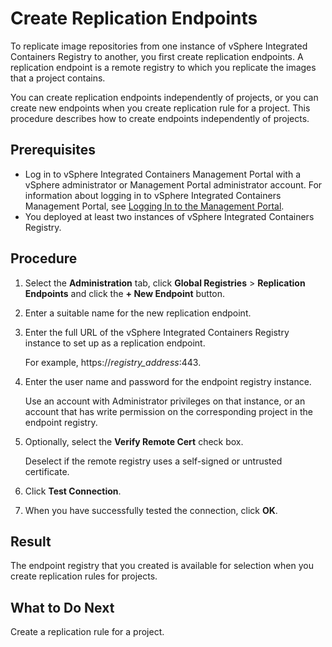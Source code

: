 # Create Replication Endpoints #

To replicate image repositories from one instance of vSphere Integrated Containers Registry to another, you first create replication endpoints. A replication endpoint is a remote registry to which you replicate the images that a project contains.

You can create replication endpoints independently of projects, or you can create new endpoints when you create replication rule for a project. This procedure describes how to create endpoints independently of projects.

## Prerequisites

- Log in to vSphere Integrated Containers Management Portal with a vSphere administrator or Management Portal administrator account. For information about logging in to vSphere Integrated Containers Management Portal, see [Logging In to the Management Portal](logging_in_mp.md).
- You deployed at least two instances of vSphere Integrated Containers Registry. 

## Procedure

1. Select the **Administration** tab, click **Global Registries** > **Replication Endpoints** and click the **+ New Endpoint** button.
3. Enter a suitable name for the new replication endpoint.
4. Enter the full URL of the vSphere Integrated Containers Registry instance to set up as a replication endpoint.

    For example, https://<i>registry_address</i>:443.

5. Enter the user name and password for the endpoint registry instance. 

    Use an account with Administrator privileges on that instance, or an account that has write permission on the corresponding project in the endpoint registry. 
6. Optionally, select the **Verify Remote Cert** check box.

    Deselect if the remote registry uses a self-signed or untrusted certificate. 
6. Click **Test Connection**.
7. When you have successfully tested the connection, click **OK**.

## Result

The endpoint registry that you created is available for selection when you create replication rules for projects.

## What to Do Next

Create a replication rule for a project.